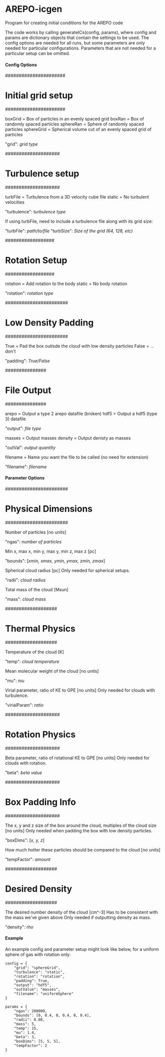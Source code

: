 # AREPO-icgen
Program for creating initial conditions for the AREPO code

The code works by calling generateICs(config, params), where config and params are dictionary objects that contain the settings to be used.
The config options are needed for all runs, but some parameters are only needed for particular configurations. Parameters that are not needed for a particular setup can be omitted.

#### Config Options

######################
# Initial grid setup #
######################

boxGrid    = Box of particles in an evenly spaced grid
boxRan     = Box of randomly spaced particles
sphereRan  = Sphere of randomly spaced particles
sphereGrid = Spherical volume cut of an evenly spaced grid of particles

"grid": *grid type*

####################
# Turbulence setup #
####################

turbFile = Turbulence from a 3D velocity cube file
static   = No turbulent velocities

"turbulence": *turbulence type*

If using turbFile, need to include a turbulence file along with its grid size:

"turbFile": *path/to/file*
"turbSize": *Size of the grid (64, 128, etc)*

##################
# Rotation Setup #
##################

rotation = Add rotation to the body
static   = No body rotation

"rotation": *rotation type*

#######################
# Low Density Padding #
#######################

True  = Pad the box outisde the cloud with low density particles
False = ... don't

"padding": *True/False*

###############
# File Output #
###############

arepo = Output a type 2 arepo datafile (broken)
hdf5  = Output a hdf5 (type 3) datafile

"output": *file type*

masses = Output masses
density = Output denisty as masses

"outVal": *output quantity*

filename = Name you want the file to be called (no need for extension)

"filename": *filename*

#### Parameter Options

#######################
# Physical Dimensions #
#######################

Number of particles [no units]

"ngas": *number of particles*

Min x, max x, min y, max y, min z, max z [pc]

"bounds": [*xmin, xmax, ymin, ymax, zmin, zmax*]

Spherical cloud radius [pc] 
Only needed for spherical setups.

"radii": *cloud radius*

Total mass of the cloud [Msun]

"mass": *cloud mass*

###################
# Thermal Physics #
###################

Temperature of the cloud [K]

"temp": *cloud temperature*                       

Mean molecular weight of the cloud [no units]

"mu": *mu*                               

Virial parameter, ratio of KE to GPE [no units]
Only needed for clouds with turbulence. 

"virialParam": *ratio*     

####################
# Rotation Physics #
####################

Beta parameter, ratio of rotational KE to GPE [no units]
Only needed for clouds with rotation.

"beta": *beta value*

####################
# Box Padding Info #
####################

The x, y and z size of the box around the cloud, multiples of the cloud size [no units]
Only needed when padding the box with low density particles. 

"boxDims": [*x, y, z*]

How much hotter these particles should be compared to the cloud [no units]

"tempFactor": *amount*

###################
# Desired Density #
###################

The desired number density of the cloud [cm^-3]
Has to be consistent with the mass we've given above 
Only needed if outputting density as mass.

"density": *rho*

#### Example

An example config and parameter setup might look like below, for a uniform sphere of gas with rotation only:

```
config = {
    "grid": "sphereGrid",
    "turbulence": "static",
    "rotation": "rotation",
    "padding": True,
    "output": "hdf5",
    "outValue": "masses",
    "filename": "uniformSphere"
}

params = {
    "ngas": 200000,
    "bounds": [0, 0.4, 0, 0.4, 0, 0.4],
    "radii": 0.08,
    "mass": 5,
    "temp": 15,
    "mu": 1.4,
    "beta": 3,
    "boxDims": [5, 5, 5],
    "tempFactor": 2
}
```
